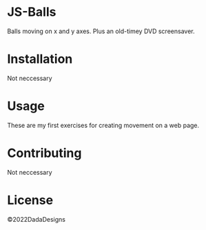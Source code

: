 # JS-Balls
Balls moving on x and y axes. Plus an old-timey DVD screensaver. 

# Installation
Not neccessary

# Usage
These are my first exercises for creating movement on a web page. 

# Contributing
Not neccessary

# License 
©2022DadaDesigns
